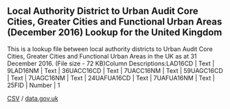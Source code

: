 ## Local Authority District to Urban Audit Core Cities, Greater Cities and Functional Urban Areas (December 2016) Lookup for the United Kingdom

This is a lookup file between local authority districts to Urban Audit Core Cities, Greater Cities and Functional Urban Areas in the UK as at 31 December 2016. (File size - 72 KB)Column Descriptions:LAD16CD | Text | 9LAD16NM | Text | 36UACC16CD | Text | 7UACC16NM | Text | 59UAGC16CD | Text | 7UAGC16NM | Text | 24UAFUA16CD | Text | 7UAFUA16NM | Text | 25FID | Number | 1

[CSV](../csv/224.csv) / [data.gov.uk](https://data.gov.uk/dataset/dc028a39-d407-4e2c-a430-5f4a3c04ee16/local-authority-district-to-urban-audit-core-cities-greater-cities-and-functional-urban-areas-december-2016-lookup-for-the-united-kingdom)

